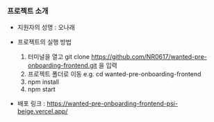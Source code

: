 ### 프로젝트 소개

- 지원자의 성명 : 오나래

- 프로젝트의 실행 방법

  1. 터미널을 열고 git clone https://github.com/NR0617/wanted-pre-onboarding-frontend.git 을 입력
  2. 프로젝트 폴더로 이동 e.g. cd wanted-pre-onboarding-frontend
  3. npm install
  4. npm start

- 배포 링크 : https://wanted-pre-onboarding-frontend-psi-beige.vercel.app/
